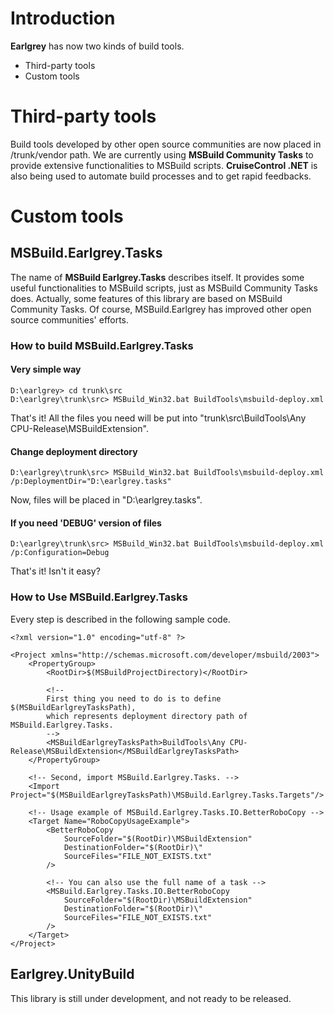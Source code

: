 # Introduction #
**Earlgrey** has now two kinds of build tools.
  * Third-party tools
  * Custom tools

# Third-party tools #
Build tools developed by other open source communities are now placed in /trunk/vendor path. We are currently using **MSBuild Community Tasks** to provide extensive functionalities to MSBuild scripts. **CruiseControl .NET** is also being used to automate build processes and to get rapid feedbacks.

# Custom tools #

## MSBuild.Earlgrey.Tasks ##
The name of **MSBuild Earlgrey.Tasks** describes itself. It provides some useful functionalities to MSBuild scripts, just as MSBuild Community Tasks does. Actually, some features of this library are based on MSBuild Community Tasks. Of course, MSBuild.Earlgrey has improved other open source communities' efforts.

### How to build MSBuild.Earlgrey.Tasks ###
#### Very simple way ####
```
D:\earlgrey> cd trunk\src
D:\earlgrey\trunk\src> MSBuild_Win32.bat BuildTools\msbuild-deploy.xml
```

That's it! All the files you need will be put into "trunk\src\BuildTools\Any CPU-Release\MSBuildExtension\".

#### Change deployment directory ####
```
D:\earlgrey\trunk\src> MSBuild_Win32.bat BuildTools\msbuild-deploy.xml /p:DeploymentDir="D:\earlgrey.tasks"
```

Now, files will be placed in "D:\earlgrey.tasks\".

#### If you need 'DEBUG' version of files ####
```
D:\earlgrey\trunk\src> MSBuild_Win32.bat BuildTools\msbuild-deploy.xml /p:Configuration=Debug
```

That's it! Isn't it easy?

### How to Use MSBuild.Earlgrey.Tasks ###
Every step is described in the following sample code.

```
<?xml version="1.0" encoding="utf-8" ?>

<Project xmlns="http://schemas.microsoft.com/developer/msbuild/2003">
	<PropertyGroup>
		<RootDir>$(MSBuildProjectDirectory)</RootDir>
		
		<!-- 
		First thing you need to do is to define $(MSBuildEarlgreyTasksPath),
		which represents deployment directory path of MSBuild.Earlgrey.Tasks. 
		-->
		<MSBuildEarlgreyTasksPath>BuildTools\Any CPU-Release\MSBuildExtension</MSBuildEarlgreyTasksPath>
	</PropertyGroup>

	<!-- Second, import MSBuild.Earlgrey.Tasks. -->
	<Import Project="$(MSBuildEarlgreyTasksPath)\MSBuild.Earlgrey.Tasks.Targets"/>

	<!-- Usage example of MSBuild.Earlgrey.Tasks.IO.BetterRoboCopy -->
	<Target Name="RoboCopyUsageExample">
		<BetterRoboCopy
			SourceFolder="$(RootDir)\MSBuildExtension"
			DestinationFolder="$(RootDir)\"
			SourceFiles="FILE_NOT_EXISTS.txt"
		/>
		
		<!-- You can also use the full name of a task -->
		<MSBuild.Earlgrey.Tasks.IO.BetterRoboCopy
			SourceFolder="$(RootDir)\MSBuildExtension"
			DestinationFolder="$(RootDir)\"
			SourceFiles="FILE_NOT_EXISTS.txt"
		/>
	</Target>
</Project>
```

## Earlgrey.UnityBuild ##
This library is still under development, and not ready to be released.